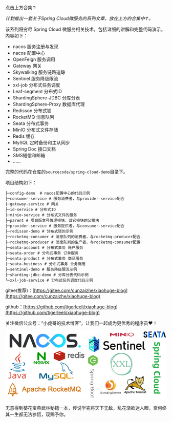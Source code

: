 点击上方合集↑

*计划推出一套关于Spring Cloud微服务的系列文章，放在上方的合集中↑。*

该系列将穷尽 Spring Cloud 微服务相关技术，包括详细的讲解和完整代码演示，内容如下：

- nacos 服务注册与发现
- nacos 配置中心
- OpenFeign 服务调用
- Gateway 网关
- Skywalking 服务链路追踪
- Sentinel 服务降级限流
- xxl-job 分布式任务调度
- Leaf-segment 分布式ID
- ShardingSphere-JDBC 分库分表
- ShardingSphere-Proxy 数据库代理
- Redisson 分布式锁
- RocketMQ 消息队列
- Seata 分布式事务
- MinIO 分布式文件存储
- Redis 缓存
- MySQL 定时备份和主从同步
- Spring Doc 接口文档
- SMS短信和邮箱
- ......


完整的代码在仓库的`sourcecode/spring-cloud-demo`目录下。

项目结构如下：
```
├─config-demo  # nacos配置中心的代码示例
├─consumer-service # 服务消费者，与provider-service配合
├─gateway-service # 网关
├─id-service # 分布式ID
├─minio-service # 分布式文件的服务
├─parent # 项目版本号管理模块，其它模块的父模块
├─provider-service # 服务提供者，与consumer-service配合
├─redisson-demo # 分布式锁的示例
├─rocketmq-consumer # 消息队列的消费者，与rocketmq-producer配合
├─rocketmq-producer # 消息队列的生产者，与rocketmq-consumer配置
├─seata-account # 分布式事务 账户服务
├─seata-order # 分布式事务 订单服务
├─seata-product # 分布式事务 商品服务
├─seata-business # 分布式事务 业务调用
├─sentinel-demo # 服务降级限流示例
├─sharding-jdbc-demo # 分库分表代码示例
└─xxl-job-service # 分布式任务调度代码示例
```
gitee(推荐)：[https://gitee.com/cunzaizhe/xiaohuge-blog](https://gitee.com/cunzaizhe/xiaohuge-blog)

github：[https://github.com/tigerleeli/xiaohuge-blog](https://github.com/tigerleeli/xiaohuge-blog)

关注微信公众号：“小虎哥的技术博客”，让我们一起成为更优秀的程序员❤️！


![](/images/SpringCloud/01/01.png)

无意得到葵花宝典武林秘籍一本，传说学完将天下无敌，乱花渐欲迷人眼，奈何终其一生都无法参悟，现赐予你。
